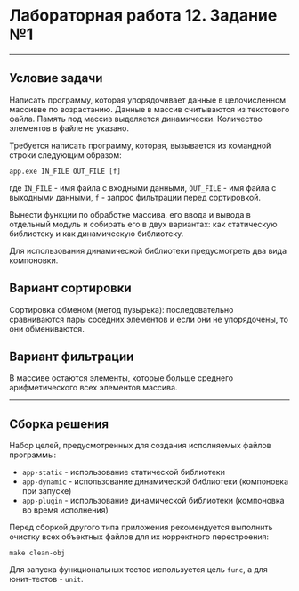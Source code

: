 # Лабораторная работа 12. Задание №1

---

## Условие задачи
Написать программу, которая упорядочивает данные в целочисленном массивве по возрастанию. Данные в массив считываются из текстового файла. Память под массив выделяется динамически. Количество элементов в файле не указано.

Требуется написать программу, которая, вызывается из командной строки следующим образом:

```
app.exe IN_FILE OUT_FILE [f]
```

где `IN_FILE` - имя файла с входными данными, `OUT_FILE` - имя файла с выходными данными, `f` - запрос фильтрации перед сортировкой.

Вынести функции по обработке массива, его ввода и вывода в отдельный модуль и собирать его в двух вариантах: как статическую библиотеку и как динамическую библиотеку.

Для использования динамической библиотеки предусмотреть два вида компоновки.

## Вариант сортировки
Сортировка обменом (метод пузырька): последовательно сравниваются пары соседних элементов и если они не упорядочены, то они обмениваются.

## Вариант фильтрации
В массиве остаются элементы, которые больше среднего арифметического всех элементов массива.

---

## Сборка решения

Набор целей, предусмотренных для создания исполняемых файлов программы:
- `app-static` - использование статической библиотеки
- `app-dynamic` - использование динамической библиотеки (компоновка при запуске)
- `app-plugin` - использование динамической библиотеки (компоновка во время исполнения)

Перед сборкой другого типа приложения рекомендуется выполнить очистку всех объектных файлов для их корректного перестроения:

```
make clean-obj
```

Для запуска функциональных тестов используется цель `func`, а для юнит-тестов - `unit`.
